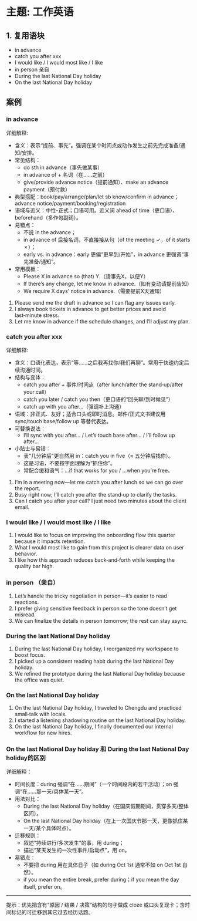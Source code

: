 # 主题: 工作英语
## 1. 复用语块
- in advance
- catch you after xxx
- I would like / I would most like / I like
- in person 亲自
- During the last National Day holiday
- On the last National Day holiday

## 案例
### in advance
详细解释:

- 含义：表示“提前、事先”。强调在某个时间点或动作发生之前先完成准备/通知/安排。
- 常见结构：
	- do sth in advance（事先做某事）
	- in advance of + 名词（在……之前）
	- give/provide advance notice（提前通知）、make an advance payment（预付款）
- 典型搭配：book/pay/arrange/plan/let sb know/confirm in advance；advance notice/payment/booking/registration
- 语域与近义：中性-正式；口语可用。近义词 ahead of time（更口语）、beforehand（多作句副词）。
- 易错点：
	- 不说 in the advance；
	- in advance of 后接名词，不直接接从句（of the meeting ✓，of it starts ✗）；
	- early vs. in advance：early 更偏“更早到/开始”，in advance 更强调“事先准备/通知”。
- 常用模板：
	- Please X in advance so (that) Y.（请事先X，以便Y）
	- If there’s any change, let me know in advance.（如有变动请提前告知）
	- We require X days’ notice in advance.（需要提前X天通知）

1. Please send me the draft in advance so I can flag any issues early.
2. I always book tickets in advance to get better prices and avoid last‑minute stress.
3. Let me know in advance if the schedule changes, and I’ll adjust my plan.

### catch you after xxx
详细解释:
 - 含义：口语化表达，表示“等……之后我再找你/我们再聊”。常用于快速约定后续沟通时间。
 - 结构与变体：
	 - catch you after + 事件/时间点（after lunch/after the stand‑up/after your call）
	 - catch you later / catch you then（更口语的“回头聊/到时候见”）
	 - catch up with you after…（强调补上沟通）
 - 语域：非正式、友好；适合口头或即时消息。邮件/正式文书建议用 sync/touch base/follow up 等替代表达。
 - 可替换说法：
	 - I’ll sync with you after… / Let’s touch base after… / I’ll follow up after…
 - 小贴士与易错：
	 - 表“几分钟后”更自然用 in：catch you in five（≈ 五分钟后找你）。
	 - 这是习语，不要按字面理解为“抓住你”。
	 - 常配合缓和语气：…if that works for you / …when you’re free。
1. I’m in a meeting now—let me catch you after lunch so we can go over the report.
2. Busy right now; I’ll catch you after the stand‑up to clarify the tasks.
3. Can I catch you after your call? I just need two minutes about the client email.

### I would like / I would most like / I like
1. I would like to focus on improving the onboarding flow this quarter because it impacts retention.
2. What I would most like to gain from this project is clearer data on user behavior.
3. I like how this approach reduces back‑and‑forth while keeping the quality bar high.

### in person （亲自）
1. Let’s handle the tricky negotiation in person—it’s easier to read reactions.
2. I prefer giving sensitive feedback in person so the tone doesn’t get misread.
3. We can finalize the details in person tomorrow; the rest can stay async.

### During the last National Day holiday
1. During the last National Day holiday, I reorganized my workspace to boost focus.
2. I picked up a consistent reading habit during the last National Day holiday.
3. We refined the prototype during the last National Day holiday because the office was quiet.

### On the last National Day holiday
1. On the last National Day holiday, I traveled to Chengdu and practiced small‑talk with locals.
2. I started a listening shadowing routine on the last National Day holiday.
3. On the last National Day holiday, I finally documented our internal workflow for new hires.

### On the last National Day holiday 和 During the last National Day holiday的区别
详细解释：

- 时间长度：during 强调“在……期间”（一个时间段内的若干活动）；on 强调“在……那一天/具体某一天”。
- 用法对比：
	- During the last National Day holiday（在国庆假期期间，贯穿多天/整体区间）。
	- On the last National Day holiday（在上一次国庆节那一天，更像抓住某一天/某个具体时点）。
- 迁移规则：
	- 叙述“持续进行/多次发生”的事，用 during；
	- 描述“某天发生的一次性事件/启动点”，用 on。
- 易错点：
	- 不要把 during 用在具体日子（如 during Oct 1st 通常不如 on Oct 1st 自然）。
	- if you mean the entire break, prefer during；if you mean the day itself, prefer on。

---
提示：优先把含有“原因 / 结果 / 决策”结构的句子做成 cloze 或口头复现卡；含时间标记的可迁移到其它过去经历话题。
